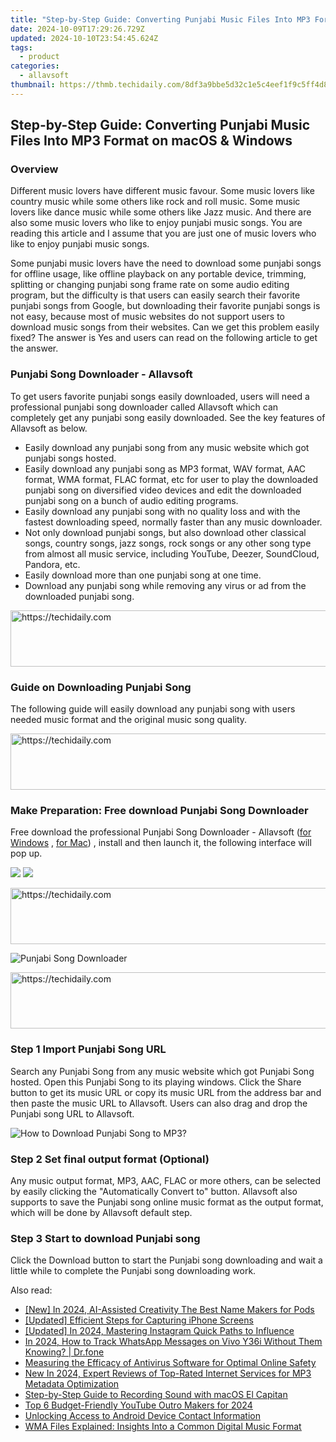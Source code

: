 ```yaml
---
title: "Step-by-Step Guide: Converting Punjabi Music Files Into MP3 Format on macOS & Windows"
date: 2024-10-09T17:29:26.729Z
updated: 2024-10-10T23:54:45.624Z
tags:
  - product
categories:
  - allavsoft
thumbnail: https://thmb.techidaily.com/8df3a9bbe5d32c1e5c4eef1f9c5ff4d8504e6e33195196712a21a9cd7ef927c8.jpg
---
```


## Step-by-Step Guide: Converting Punjabi Music Files Into MP3 Format on macOS & Windows

### Overview

Different music lovers have different music favour. Some music lovers like country music while some others like rock and roll music. Some music lovers like dance music while some others like Jazz music. And there are also some music lovers who like to enjoy punjabi music songs. You are reading this article and I assume that you are just one of music lovers who like to enjoy punjabi music songs.

Some punjabi music lovers have the need to download some punjabi songs for offline usage, like offline playback on any portable device, trimming, splitting or changing punjabi song frame rate on some audio editing program, but the difficulty is that users can easily search their favorite punjabi songs from Google, but downloading their favorite punjabi songs is not easy, because most of music websites do not support users to download music songs from their websites. Can we get this problem easily fixed? The answer is Yes and users can read on the following article to get the answer.

### Punjabi Song Downloader - Allavsoft

To get users favorite punjabi songs easily downloaded, users will need a professional punjabi song downloader called Allavsoft which can completely get any punjabi song easily downloaded. See the key features of Allavsoft as below.

* Easily download any punjabi song from any music website which got punjabi songs hosted.
* Easily download any punjabi song as MP3 format, WAV format, AAC format, WMA format, FLAC format, etc for user to play the downloaded punjabi song on diversified video devices and edit the downloaded punjabi song on a bunch of audio editing programs.
* Easily download any punjabi song with no quality loss and with the fastest downloading speed, normally faster than any music downloader.
* Not only download punjabi songs, but also download other classical songs, country songs, jazz songs, rock songs or any other song type from almost all music service, including YouTube, Deezer, SoundCloud, Pandora, etc.
* Easily download more than one punjabi song at one time.
* Download any punjabi song while removing any virus or ad from the downloaded punjabi song.

<!-- affiliate ads begin -->
<a href="https://ephamedtechinc.pxf.io/c/5597632/2136626/26400" target="_top" id="2136626">
  <img src="//a.impactradius-go.com/display-ad/26400-2136626" border="0" alt="https://techidaily.com" width="728" height="90"/>
</a>
<img height="0" width="0" src="https://ephamedtechinc.pxf.io/i/5597632/2136626/26400" style="position:absolute;visibility:hidden;" border="0" />
<!-- affiliate ads end -->

### Guide on Downloading Punjabi Song

The following guide will easily download any punjabi song with users needed music format and the original music song quality.

<!-- affiliate ads begin -->
<a href="https://ephamedtechinc.pxf.io/c/5597632/2136621/26400" target="_top" id="2136621">
  <img src="//a.impactradius-go.com/display-ad/26400-2136621" border="0" alt="https://techidaily.com" width="728" height="90"/>
</a>
<img height="0" width="0" src="https://ephamedtechinc.pxf.io/i/5597632/2136621/26400" style="position:absolute;visibility:hidden;" border="0" />
<!-- affiliate ads end -->

### Make Preparation: Free download Punjabi Song Downloader

Free download the professional Punjabi Song Downloader - Allavsoft ([for Windows](https://tools.techidaily.com/allavsoft/products/) , [for Mac](https://tools.techidaily.com/allavsoft/products/)) , install and then launch it, the following interface will pop up.

[![](https://www.allavsoft.com/how-to/../images/how-to/free-download-win.jpg)](https://tools.techidaily.com/allavsoft/products/) [![](https://www.allavsoft.com/how-to/../images/how-to/free-download-mac.jpg)](https://tools.techidaily.com/allavsoft/products/)

<!-- affiliate ads begin -->
<a href="https://appsumo.8odi.net/c/5597632/2068407/7443" target="_top" id="2068407">
  <img src="//a.impactradius-go.com/display-ad/7443-2068407" border="0" alt="https://techidaily.com" width="728" height="90"/>
</a>
<img height="0" width="0" src="https://appsumo.8odi.net/i/5597632/2068407/7443" style="position:absolute;visibility:hidden;" border="0" />
<!-- affiliate ads end -->

![Punjabi Song Downloader](https://www.allavsoft.com/how-to/../images/allavsoft/screen-shot-600.jpg)

<!-- affiliate ads begin -->
<a href="https://aligracehair.sjv.io/c/5597632/2047411/19272" target="_top" id="2047411">
  <img src="//a.impactradius-go.com/display-ad/19272-2047411" border="0" alt="https://techidaily.com" width="728" height="90"/>
</a>
<img height="0" width="0" src="https://aligracehair.sjv.io/i/5597632/2047411/19272" style="position:absolute;visibility:hidden;" border="0" />
<!-- affiliate ads end -->

### Step 1 Import Punjabi Song URL

Search any Punjabi Song from any music website which got Punjabi Song hosted. Open this Punjabi Song to its playing windows. Click the Share button to get its music URL or copy its music URL from the address bar and then paste the music URL to Allavsoft. Users can also drag and drop the Punjabi song URL to Allavsoft.

![How to Download Punjabi Song to MP3?](https://www.allavsoft.com/how-to/../images/how-to/download-rtmp-video/download-rtmp-video.jpg)

### Step 2 Set final output format (Optional)

Any music output format, MP3, AAC, FLAC or more others, can be selected by easily clicking the "Automatically Convert to" button. Allavsoft also supports to save the Punjabi song online music format as the output format, which will be done by Allavsoft default step.

### Step 3 Start to download Punjabi song

Click the Download button to start the Punjabi song downloading and wait a little while to complete the Punjabi song downloading work.

<ins class="adsbygoogle"
     style="display:block"
     data-ad-format="autorelaxed"
     data-ad-client="ca-pub-7571918770474297"
     data-ad-slot="1223367746"></ins>

<ins class="adsbygoogle"
     style="display:block"
     data-ad-client="ca-pub-7571918770474297"
     data-ad-slot="8358498916"
     data-ad-format="auto"
     data-full-width-responsive="true"></ins>

<span class="atpl-alsoreadstyle">Also read:</span>
<div><ul>
<li><a href="https://fox-http.techidaily.com/new-in-2024-ai-assisted-creativity-the-best-name-makers-for-pods/"><u>[New] In 2024, AI-Assisted Creativity The Best Name Makers for Pods</u></a></li>
<li><a href="https://video-capture.techidaily.com/updated-efficient-steps-for-capturing-iphone-screens/"><u>[Updated] Efficient Steps for Capturing iPhone Screens</u></a></li>
<li><a href="https://instagram-video-recordings.techidaily.com/updated-in-2024-mastering-instagram-quick-paths-to-influence/"><u>[Updated] In 2024, Mastering Instagram Quick Paths to Influence</u></a></li>
<li><a href="https://android-location-track.techidaily.com/in-2024-how-to-track-whatsapp-messages-on-vivo-y36i-without-them-knowing-drfone-by-drfone-virtual-android/"><u>In 2024, How to Track WhatsApp Messages on Vivo Y36i Without Them Knowing? | Dr.fone</u></a></li>
<li><a href="https://discover-cheats.techidaily.com/measuring-the-efficacy-of-antivirus-software-for-optimal-online-safety/"><u>Measuring the Efficacy of Antivirus Software for Optimal Online Safety</u></a></li>
<li><a href="https://voice-adjusting.techidaily.com/new-in-2024-expert-reviews-of-top-rated-internet-services-for-mp3-metadata-optimization/"><u>New In 2024, Expert Reviews of Top-Rated Internet Services for MP3 Metadata Optimization</u></a></li>
<li><a href="https://discover-cheats.techidaily.com/step-by-step-guide-to-recording-sound-with-macos-el-capitan/"><u>Step-by-Step Guide to Recording Sound with macOS El Capitan</u></a></li>
<li><a href="https://youtube-data.techidaily.com/-budget-friendly-youtube-outro-makers-for-2024/"><u>Top 6 Budget-Friendly YouTube Outro Makers for 2024</u></a></li>
<li><a href="https://discover-cheats.techidaily.com/unlocking-access-to-android-device-contact-information/"><u>Unlocking Access to Android Device Contact Information</u></a></li>
<li><a href="https://discover-cheats.techidaily.com/wma-files-explained-insights-into-a-common-digital-music-format/"><u>WMA Files Explained: Insights Into a Common Digital Music Format</u></a></li>
</ul></div>

